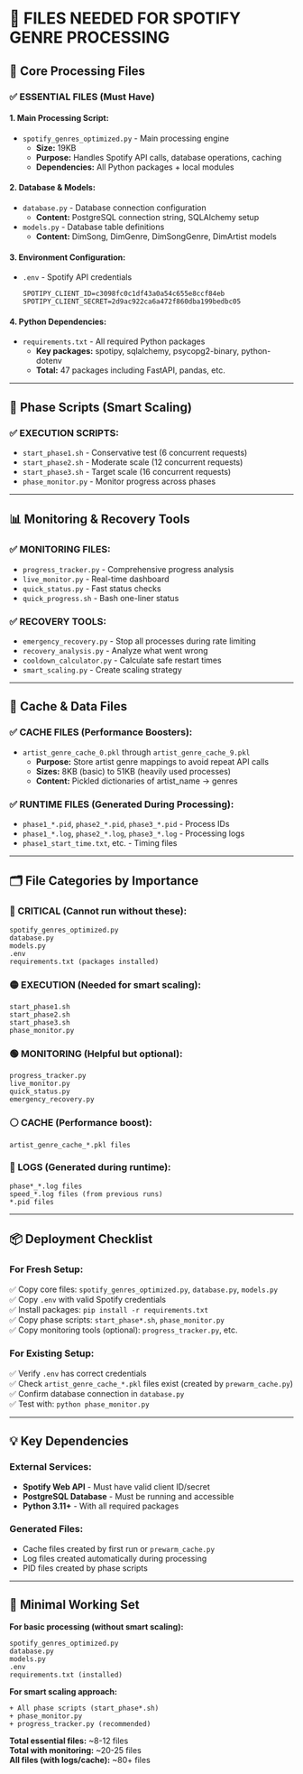 # 📁 **FILES NEEDED FOR SPOTIFY GENRE PROCESSING**

## 🎯 **Core Processing Files**

### **✅ ESSENTIAL FILES (Must Have)**

#### **1. Main Processing Script:**

- `spotify_genres_optimized.py` - Main processing engine
  - **Size:** 19KB
  - **Purpose:** Handles Spotify API calls, database operations, caching
  - **Dependencies:** All Python packages + local modules

#### **2. Database & Models:**

- `database.py` - Database connection configuration
  - **Content:** PostgreSQL connection string, SQLAlchemy setup
- `models.py` - Database table definitions
  - **Content:** DimSong, DimGenre, DimSongGenre, DimArtist models

#### **3. Environment Configuration:**

- `.env` - Spotify API credentials
  ```
  SPOTIPY_CLIENT_ID=c3098fc0c1df43a0a54c655e8ccf84eb
  SPOTIPY_CLIENT_SECRET=2d9ac922ca6a472f860dba199bedbc05
  ```

#### **4. Python Dependencies:**

- `requirements.txt` - All required Python packages
  - **Key packages:** spotipy, sqlalchemy, psycopg2-binary, python-dotenv
  - **Total:** 47 packages including FastAPI, pandas, etc.

---

## 🚀 **Phase Scripts (Smart Scaling)**

### **✅ EXECUTION SCRIPTS:**

- `start_phase1.sh` - Conservative test (6 concurrent requests)
- `start_phase2.sh` - Moderate scale (12 concurrent requests)
- `start_phase3.sh` - Target scale (16 concurrent requests)
- `phase_monitor.py` - Monitor progress across phases

---

## 📊 **Monitoring & Recovery Tools**

### **✅ MONITORING FILES:**

- `progress_tracker.py` - Comprehensive progress analysis
- `live_monitor.py` - Real-time dashboard
- `quick_status.py` - Fast status checks
- `quick_progress.sh` - Bash one-liner status

### **✅ RECOVERY TOOLS:**

- `emergency_recovery.py` - Stop all processes during rate limiting
- `recovery_analysis.py` - Analyze what went wrong
- `cooldown_calculator.py` - Calculate safe restart times
- `smart_scaling.py` - Create scaling strategy

---

## 💾 **Cache & Data Files**

### **✅ CACHE FILES (Performance Boosters):**

- `artist_genre_cache_0.pkl` through `artist_genre_cache_9.pkl`
  - **Purpose:** Store artist genre mappings to avoid repeat API calls
  - **Sizes:** 8KB (basic) to 51KB (heavily used processes)
  - **Content:** Pickled dictionaries of artist_name → genres

### **✅ RUNTIME FILES (Generated During Processing):**

- `phase1_*.pid`, `phase2_*.pid`, `phase3_*.pid` - Process IDs
- `phase1_*.log`, `phase2_*.log`, `phase3_*.log` - Processing logs
- `phase1_start_time.txt`, etc. - Timing files

---

## 🗂️ **File Categories by Importance**

### **🔴 CRITICAL (Cannot run without these):**

```
spotify_genres_optimized.py
database.py
models.py
.env
requirements.txt (packages installed)
```

### **🟡 EXECUTION (Needed for smart scaling):**

```
start_phase1.sh
start_phase2.sh
start_phase3.sh
phase_monitor.py
```

### **🟢 MONITORING (Helpful but optional):**

```
progress_tracker.py
live_monitor.py
quick_status.py
emergency_recovery.py
```

### **⚪ CACHE (Performance boost):**

```
artist_genre_cache_*.pkl files
```

### **🔵 LOGS (Generated during runtime):**

```
phase*_*.log files
speed_*.log files (from previous runs)
*.pid files
```

---

## 📦 **Deployment Checklist**

### **For Fresh Setup:**

✅ Copy core files: `spotify_genres_optimized.py`, `database.py`, `models.py`  
✅ Copy `.env` with valid Spotify credentials  
✅ Install packages: `pip install -r requirements.txt`  
✅ Copy phase scripts: `start_phase*.sh`, `phase_monitor.py`  
✅ Copy monitoring tools (optional): `progress_tracker.py`, etc.

### **For Existing Setup:**

✅ Verify `.env` has correct credentials  
✅ Check `artist_genre_cache_*.pkl` files exist (created by `prewarm_cache.py`)  
✅ Confirm database connection in `database.py`  
✅ Test with: `python phase_monitor.py`

---

## 💡 **Key Dependencies**

### **External Services:**

- **Spotify Web API** - Must have valid client ID/secret
- **PostgreSQL Database** - Must be running and accessible
- **Python 3.11+** - With all required packages

### **Generated Files:**

- Cache files created by first run or `prewarm_cache.py`
- Log files created automatically during processing
- PID files created by phase scripts

---

## 🎯 **Minimal Working Set**

**For basic processing (without smart scaling):**

```
spotify_genres_optimized.py
database.py
models.py
.env
requirements.txt (installed)
```

**For smart scaling approach:**

```
+ All phase scripts (start_phase*.sh)
+ phase_monitor.py
+ progress_tracker.py (recommended)
```

**Total essential files:** ~8-12 files  
**Total with monitoring:** ~20-25 files  
**All files (with logs/cache):** ~80+ files
